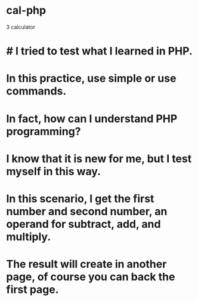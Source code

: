 # cal-php
3 calculator 
# # I tried to test what I learned in PHP.

# In this practice, use simple or use commands.

# In fact, how can I understand PHP programming?

# I know that it is new for me, but I test myself in this way.
# In this scenario, I get the first number and second number, an operand for subtract, add, and multiply. 
# The result will create in another page, of course you can back the first page.
